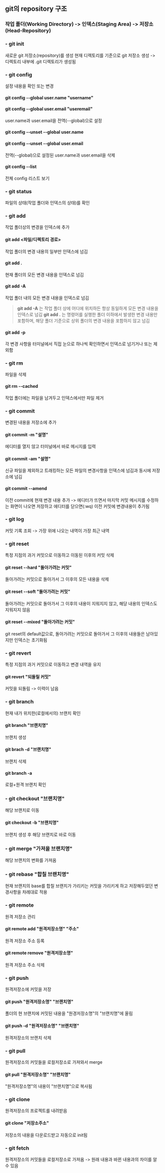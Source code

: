 ## git의 repository 구조
### 작업 폴더(Working Directory) -> 인덱스(Staging Area) -> 저장소(Head-Repository)


### - git init
새로운 git 저장소(repository)를 생성
현재 디렉토리를 기준으로 git 저장소 생성
-> 디렉토리 내부에 .git 디렉토리가 생성됨

### - git config
설정 내용을 확인 또는 변경
#### git config --global user.name "username"
#### git config --global user.email "useremail"
user.name과 user.email을 전역(--global)으로 설정
#### git config --unset --global user.name
#### git config --unset --global user.email
전역(--global)으로 설정된 user.name과 user.email을 삭제
#### git config --list
전체 config 리스트 보기

### - git status
파일의 상태(작업 폴더와 인덱스의 상태)를 확인

### - git add
작업 폴더상의 변경을 인덱스에 추가
#### git add <파일/디렉토리 경로>
작업 폴더의 변경 내용의 일부만 인덱스에 넘김
#### git add .
현재 폴더의 모든 변경 내용을 인덱스로 넘김
#### git add -A
작업 폴더 내의 모든 변경 내용을 인덱스로 넘김
> **git add -A** 는 작업 폴더 상에 어디에 위치하든 항상 동일하게 모든 변경 내용을 인덱스로 넘김
**git add .** 는 명령어를 실행한 폴더 이하에서 발생한 변경 내용만 포함하며, 해당 폴더 기준으로 상위 폴더의 변경 내용을 포함하지 않고 넘김

#### git add -p
각 변경 사항을 터미널에서 직접 눈으로 하나씩 확인하면서 인덱스로 넘기거나 또는 제외함

### - git rm
파일을 삭제
#### git rm --cached
작업 폴더에는 파일을 남겨두고 인덱스에서만 파일 제거

### - git commit
변경된 내용을 저장소에 추가
#### git commit -m "설명"
에디터를 열지 않고 터미널에서 바로 메시지를 입력
#### git commit -am "설명"
신규 파일을 제외하고 트래킹하는 모든 파일의 변경사항을 인덱스에 넘김과 동시에 저장소에 넘김
#### git commit --amend
이전 commit에 현재 변경 내용 추가
-> 에디터가 뜨면서 마지막 커밋 메시지를 수정하는 화면이 나오면 저장하고 에디터를 닫으면(:wq) 이전 커밋에 변경내용이 추가됨

### - git log
커밋 기록 조회
-> 가장 위에 나오는 내역이 가장 최근 내역

### - git reset
특정 지점의 과거 커밋으로 이동하고 이동된 이후의 커밋 삭제
#### git reset --hard "돌아가려는 커밋"
돌아가려는 커밋으로 돌아가서 그 이후의 모든 내용을 삭제
#### git reset --soft "돌아가려는 커밋"
돌아가려는 커밋으로 돌아가서 그 이후의 내용이 지워지지 않고, 해당 내용의 인덱스도 지워지지 않음
#### git reset --mixed "돌아가려는 커밋"
git reset의 default값으로, 돌아가려는 커밋으로 돌아가서 그 이후의 내용들은 남아있지만 인덱스는 초기화됨

### - git revert
특정 지점의 과거 커밋으로 이동하고 변경 내역을 유지
#### git revert "되돌릴 커밋"
커밋을 되돌림
-> 이력이 남음

### - git branch
현재 내가 위치한(로컬에서의) 브랜치 확인
#### git branch "브랜치명"
브랜치 생성
#### git brach -d "브랜치명"
브랜치 삭제
#### git branch -a
로컬+원격 브랜치 확인

### - git checkout "브랜치명"
해당 브랜치로 이동
#### git checkout -b "브랜치명"
브랜치 생성 후 해당 브랜치로 바로 이동

### - git merge "가져올 브랜치명"
해당 브랜치의 변화를 가져옴

### - git rebase "합칠 브랜치명"
현재 브랜치의 base를 합칠 브랜치가 가리키는 커밋을 가리키게 하고 저장해두었던 변경사항을 차례대로 적용

### - git remote
원격 저장소 관리
#### git remote add "원격저장소명" "주소"
원격 저장소 주소 등록
#### git remote remove "원격저장소명"
원격 저장소 주소 삭제

### - git push
원격저장소에 커밋을 저장
#### git push "원격저장소명" "브랜치명"
폴더의 현 브랜치에 커밋된 내용을 "원경저장소명"의 "브랜치명"에 올림
#### git push -d "원격저장소명" "브랜치명"
원격저장소의 브랜치 삭제

### - git pull
원격저장소의 커밋들을 로컬저장소로 가져와서 merge
#### git pull "원격저장소명" "브랜치명"
"원격저장소명"의 내용이 "브랜치명"으로 복사됨

### - git clone
원격저장소의 프로젝트를 내려받음
#### git clone "저장소주소"
저장소의 내용을 다운로드받고 자동으로 init됨

### - git fetch
원격저장소의 커밋들을 로컬저장소로 가져옴
-> 원래 내용과 바뀐 내용과의 차이를 알 수 있음